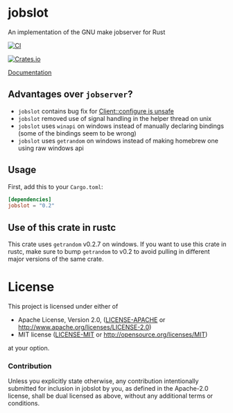 # jobslot

An implementation of the GNU make jobserver for Rust

[![CI](https://github.com/cargo-bins/jobslot/actions/workflows/main.yml/badge.svg)](https://github.com/cargo-bins/jobslot/actions/workflows/main.yml)


[![Crates.io](https://img.shields.io/crates/v/jobslot)](https://crates.io/crates/jobslot)

[Documentation](https://docs.rs/jobslot)

## Advantages over `jobserver`?

 - `jobslot` contains bug fix for [Client::configure is unsafe]
 - `jobslot` removed use of signal handling in the helper thread on unix
 - `jobslot` uses `winapi` on windows instead of manually declaring bindings (some of the bindings seem to be wrong)
 - `jobslot` uses `getrandom` on windows instead of making homebrew one using raw windows api

[Client::configure is unsafe]: https://github.com/alexcrichton/jobserver-rs/issues/25

## Usage

First, add this to your `Cargo.toml`:

```toml
[dependencies]
jobslot = "0.2"
```

## Use of this crate in rustc

This crate uses `getrandom` v0.2.7 on windows.
If you want to use this crate in rustc, make sure to bump `getrandom` to v0.2
to avoid pulling in different major versions of the same crate.

# License

This project is licensed under either of

 * Apache License, Version 2.0, ([LICENSE-APACHE](LICENSE-APACHE) or
   http://www.apache.org/licenses/LICENSE-2.0)
 * MIT license ([LICENSE-MIT](LICENSE-MIT) or
   http://opensource.org/licenses/MIT)

at your option.

### Contribution

Unless you explicitly state otherwise, any contribution intentionally submitted
for inclusion in jobslot by you, as defined in the Apache-2.0 license, shall be
dual licensed as above, without any additional terms or conditions.
